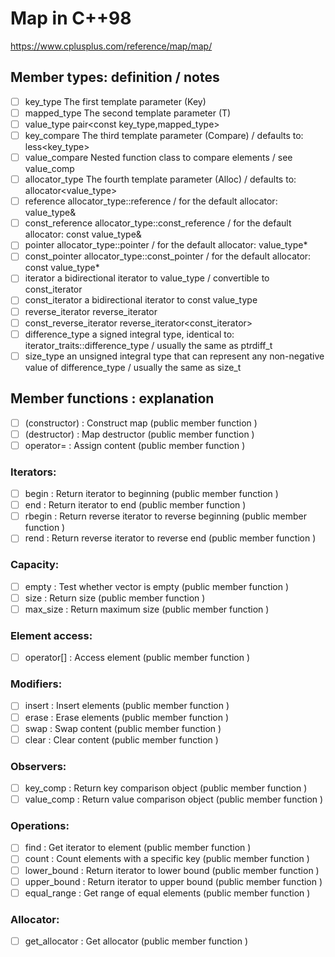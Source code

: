 # Map in C++98
https://www.cplusplus.com/reference/map/map/

## Member types: definition	/ notes
- [ ] key_type	The first template parameter (Key)	
- [ ] mapped_type	The second template parameter (T)	
- [ ] value_type	pair<const key_type,mapped_type>	
- [ ] key_compare	The third template parameter (Compare)	/ defaults to: less<key_type>
- [ ] value_compare	Nested function class to compare elements	/ see value_comp
- [ ] allocator_type	The fourth template parameter (Alloc)	/ defaults to: allocator<value_type>
- [ ] reference	allocator_type::reference	/ for the default allocator: value_type&
- [ ] const_reference	allocator_type::const_reference	/ for the default allocator: const value_type&
- [ ] pointer	allocator_type::pointer	/ for the default allocator: value_type*
- [ ] const_pointer	allocator_type::const_pointer	/ for the default allocator: const value_type*
- [ ] iterator	a bidirectional iterator to value_type	/ convertible to const_iterator
- [ ] const_iterator	a bidirectional iterator to const value_type	
- [ ] reverse_iterator	reverse_iterator<iterator>	
- [ ] const_reverse_iterator	reverse_iterator<const_iterator>	
- [ ] difference_type	a signed integral type, identical to: iterator_traits<iterator>::difference_type	/ usually the same as ptrdiff_t
- [ ] size_type	an unsigned integral type that can represent any non-negative value of difference_type	/ usually the same as size_t

## Member functions : explanation
- [ ] (constructor) : Construct map (public member function )
- [ ] (destructor) : Map destructor (public member function )
- [ ] operator= : Assign content (public member function )

### Iterators:
- [ ] begin : Return iterator to beginning (public member function )
- [ ] end : Return iterator to end (public member function )
- [ ] rbegin : Return reverse iterator to reverse beginning (public member function )
- [ ] rend : Return reverse iterator to reverse end (public member function )

### Capacity:
- [ ] empty : Test whether vector is empty (public member function )
- [ ] size : Return size (public member function )
- [ ] max_size : Return maximum size (public member function )
  
### Element access:
- [ ] operator[] : Access element (public member function )

### Modifiers:
- [ ] insert : Insert elements (public member function )
- [ ] erase : Erase elements (public member function )
- [ ] swap : Swap content (public member function )
- [ ] clear : Clear content (public member function )

### Observers:
- [ ] key_comp : Return key comparison object (public member function )
- [ ] value_comp : Return value comparison object (public member function )

### Operations:
- [ ] find : Get iterator to element (public member function )
- [ ] count : Count elements with a specific key (public member function )
- [ ] lower_bound : Return iterator to lower bound (public member function )
- [ ] upper_bound : Return iterator to upper bound (public member function )
- [ ] equal_range : Get range of equal elements (public member function )  
  
### Allocator:
- [ ] get_allocator : Get allocator (public member function )
